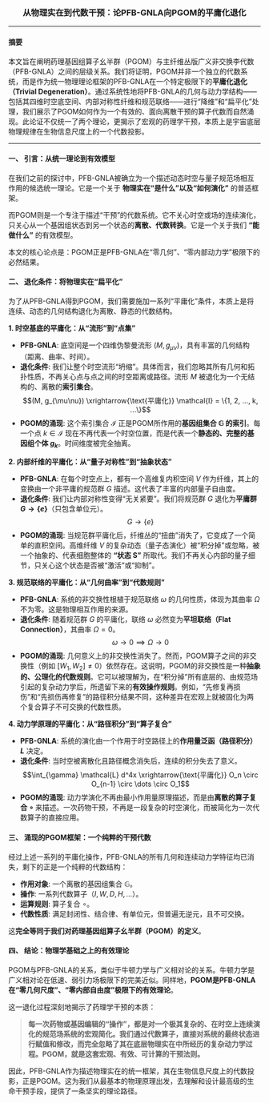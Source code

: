 ### <center>**从物理实在到代数干预：论PFB-GNLA向PGOM的平庸化退化**</center>

---

#### **摘要**

本文旨在阐明药理基因组算子幺半群（PGOM）与主纤维丛版广义非交换李代数（PFB-GNLA）之间的层级关系。我们将证明，PGOM并非一个独立的代数系统，而是作为统一物理理论框架的PFB-GNLA在一个特定极限下的**平庸化退化（Trivial Degeneration）**。通过系统性地将PFB-GNLA的几何与动力学结构——包括其四维时空底空间、内部对称性纤维和规范联络——进行“降维”和“扁平化”处理，我们展示了PGOM如何作为一个有效的、面向离散干预的算子代数而自然涌现。此论证不仅统一了两个理论，更揭示了宏观的药理学干预，本质上是宇宙底层物理规律在生物信息尺度上的一个代数投影。

---

#### **一、 引言：从统一理论到有效模型**

在我们之前的探讨中，PFB-GNLA被确立为一个描述动态时空与量子规范场相互作用的候选统一理论。它是一个关于 **物理实在“是什么”以及“如何演化”** 的普适框架。

而PGOM则是一个专注于描述“干预”的代数系统。它不关心时空或场的连续演化，只关心从一个基因组状态到另一个状态的**离散、代数转换**。它是一个关于我们 **“能做什么”** 的有效模型。

本文的核心论点是：PGOM正是PFB-GNLA在“零几何”、“零内部动力学”极限下的必然结果。

#### **二、 退化条件：将物理实在“扁平化”**

为了从PFB-GNLA得到PGOM，我们需要施加一系列“平庸化”条件，本质上是将连续、动态的几何结构退化为离散、静态的代数结构。

**1. 时空基底的平庸化：从“流形”到“点集”**
* **PFB-GNLA**: 底空间是一个四维伪黎曼流形 $(M, g_{\mu\nu})$，具有丰富的几何结构（距离、曲率、时间）。
* **退化条件**: 我们让整个时空流形“坍缩”。具体而言，我们忽略其所有几何和拓扑性质，不再关心点与点之间的时空距离或路径。流形 $M$ 被退化为一个无结构的、离散的**索引集合**。
    $$(M, g_{\mu\nu}) \xrightarrow{\text{平庸化}} \mathcal{I} = \{1, 2, ..., k, ...\}$$
* **PGOM的涌现**: 这个索引集合 $\mathcal{I}$ 正是PGOM所作用的**基因组集合 $\mathbb{G}$ 的索引**。每一个点 $k \in \mathcal{I}$ 现在不再代表一个时空位置，而是代表一个**静态的、完整的基因组个体 $g_k$**。时间维度被完全抽离。

**2. 内部纤维的平庸化：从“量子对称性”到“抽象状态”**
* **PFB-GNLA**: 在每个时空点上，都有一个高维复内积空间 $V$ 作为纤维，其上的变换由一个非平庸的规范群 $G$ 描述。这代表了丰富的内部量子自由度。
* **退化条件**: 我们让内部对称性变得“无关紧要”。我们将规范群 $G$ 退化为**平庸群 $G \to \{e\}$**（只包含单位元）。
    $$G \to \{e\}$$
* **PGOM的涌现**: 当规范群平庸化后，纤维丛的“扭曲”消失了，它变成了一个简单的直积空间。高维纤维 $V$ 的复杂动态（量子态演化）被“积分掉”或忽略，被一个抽象的、代表细胞整体的 **“状态 S”** 所取代。我们不再关心内部的量子细节，只关心这个状态是否被“激活”或“抑制”。

**3. 规范联络的平庸化：从“几何曲率”到“代数规则”**
* **PFB-GNLA**: 系统的非交换性根植于规范联络 $\omega$ 的几何性质，体现为其曲率 $\Omega$ 不为零。这是物理相互作用的来源。
* **退化条件**: 随着规范群 $G$ 的平庸化，联络 $\omega$ 必然变为**平坦联络（Flat Connection）**，其曲率 $\Omega = 0$。
    $$\omega \to 0 \implies \Omega \to 0$$
* **PGOM的涌现**: 几何意义上的非交换性消失了。然而，PGOM算子之间的非交换性（例如 $[W_1, W_2] \neq 0$）依然存在。这说明，PGOM的非交换性是一种**抽象的、公理化的代数规则**。它可以被理解为，在“积分掉”所有底层的、由规范场引起的复杂动力学后，所遗留下来的**有效操作规则**。例如，“先修复再损伤”和“先损伤再修复”的路径积分结果不同，这种差异在宏观上就被固化为两个复合算子不可交换的代数性质。

**4. 动力学原理的平庸化：从“路径积分”到“算子复合”**
* **PFB-GNLA**: 系统的演化由一个作用于时空路径上的**作用量泛函（路径积分）$L$** 决定。
* **退化条件**: 当时空被离散化且路径概念消失后，连续的积分失去了意义。
    $$\int_{\gamma} \mathcal{L} d^4x \xrightarrow{\text{平庸化}} O_n \circ O_{n-1} \circ \dots \circ O_1$$
* **PGOM的涌现**: 动力学演化不再由最小作用量原理描述，而是由**离散的算子复合 $\circ$** 来描述。一次药物干预，不再是一段复杂的时空演化，而被简化为一次代数算子的直接应用。

#### **三、 涌现的PGOM框架：一个纯粹的干预代数**

经过上述一系列的平庸化操作，PFB-GNLA的所有几何和连续动力学特征均已消失，剩下的正是一个纯粹的代数结构：

* **作用对象**: 一个离散的基因组集合 $\mathbb{G}$。
* **操作**: 一系列代数算子（$I, W, D, H, ...$）。
* **运算规则**: 算子复合 $\circ$。
* **代数性质**: 满足封闭性、结合律、有单位元，但普遍无逆元，且不可交换。

这**完全等同于我们对药理基因组算子幺半群（PGOM）的定义**。

#### **四、 结论：物理学基础之上的有效理论**

PGOM与PFB-GNLA的关系，类似于牛顿力学与广义相对论的关系。牛顿力学是广义相对论在低速、弱引力场极限下的完美近似。同样地，**PGOM是PFB-GNLA在“零几何尺度”、“零内部自由度”极限下的有效理论**。

这一退化过程深刻地揭示了药理学干预的本质：

> **每一次药物或基因编辑的“操作”，都是对一个极其复杂的、在时空上连续演化的规范场系统的宏观简化。我们通过代数算子，直接对系统的最终状态进行赋值和修改，而完全忽略了其在底层物理实在中所经历的复杂动力学过程。PGOM，就是这套宏观、有效、可计算的干预法则。**

因此，PFB-GNLA作为描述物理实在的统一框架，其在生物信息尺度上的代数投影，正是PGOM。这为我们从最基本的物理原理出发，去理解和设计最高级的生命干预手段，提供了一条坚实的理论路径。